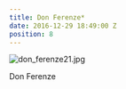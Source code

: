 ```yaml
---
title: Don Ferenze*
date: 2016-12-29 18:49:00 Z
position: 8
---
```


![don_ferenze21.jpg](/uploads/don_ferenze21.jpg)

Don Ferenze